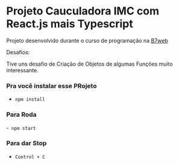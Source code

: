 # Projeto Cauculadora IMC com React.js mais Typescript

Projeto desenvolvido durante o curso de programação na [B7web](https://b7web.com.br) 

Desafios:

Tive uns desafio de Criação de Objetos de algumas Funções muito interessante.

### Pra você instalar esse PRojeto

- `npm install`

### Para Roda

-` npm start`

### Para dar Stop

- `Control + C` 